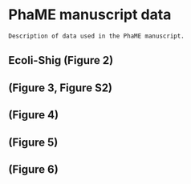 # PhaME manuscript data

	Description of data used in the PhaME manuscript.


## Ecoli-Shig (Figure 2)


##  (Figure 3, Figure S2)

## (Figure 4)

## (Figure 5)

## (Figure 6)
